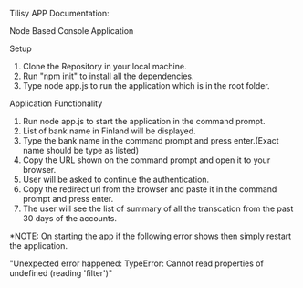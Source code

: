 Tilisy APP Documentation:

Node Based Console Application

Setup 
1. Clone the Repository in your local machine. 
2. Run "npm init" to install all the dependencies. 
3. Type node app.js to run the application which is in the root folder. 

Application  Functionality

1. Run node app.js to start the application in the command prompt. 
2. List of bank name in Finland will be displayed. 
3. Type the bank name in the command prompt and press enter.(Exact name should be type as listed)
4. Copy the URL shown on the command prompt and open it to your browser. 
5. User will be asked to continue the authentication. 
6. Copy the redirect url from the browser and paste it in the command prompt and press enter. 
7. The user will see the list of summary of all the transcation from the past 30 days of the accounts. 


*NOTE:
 On starting the app if the following error shows then simply restart the application.  
 
 "Unexpected error happened: TypeError: Cannot read properties of undefined (reading 'filter')"